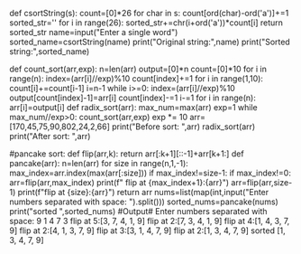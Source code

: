 def csortString(s):
    count=[0]*26
    for char in s:
        count[ord(char)-ord('a')]+=1
    sorted_str=''
    for i in range(26):
        sorted_str+=chr(i+ord('a'))*count[i]
    return sorted_str
name=input("Enter a single word")
sorted_name=csortString(name)
print("Original string:",name)
print("Sorted string:",sorted_name)



def count_sort(arr,exp):
    n=len(arr)
    output=[0]*n
    count=[0]*10
    for i in range(n):
        index=(arr[i]//exp)%10
        count[index]+=1
    for i in range(1,10):
        count[i]+=count[i-1]
    i=n-1
    while i>=0:
        index=(arr[i]//exp)%10
        output[count[index]-1]=arr[i]
        count[index]-=1
        i-=1
    for i in range(n):
        arr[i]=output[i]
def radix_sort(arr):
    max_num=max(arr)
    exp=1
    while max_num//exp>0:
        count_sort(arr,exp)
        exp *= 10
arr=[170,45,75,90,802,24,2,66]
print("Before sort: ",arr)
radix_sort(arr)
print("After sort: ",arr)



#pancake sort:
def flip(arr,k):
    return arr[:k+1][::-1]+arr[k+1:]
def pancake(arr):
    n=len(arr)
    for size in range(n,1,-1):
        max_index=arr.index(max(arr[:size]))
        if max_index!=size-1:
            if max_index!=0:
                arr=flip(arr,max_index)
                print(f" flip at {max_index+1}:{arr}")
            arr=flip(arr,size-1)
            print(f"flip at {size}:{arr}")
    return arr
nums=list(map(int,input("Enter numbers separated with space: ").split()))
sorted_nums=pancake(nums)
print("sorted ",sorted_nums)
#Output#
Enter numbers separated with space:  9 1 4 7 3
flip at 5:[3, 7, 4, 1, 9]
 flip at 2:[7, 3, 4, 1, 9]
flip at 4:[1, 4, 3, 7, 9]
 flip at 2:[4, 1, 3, 7, 9]
flip at 3:[3, 1, 4, 7, 9]
flip at 2:[1, 3, 4, 7, 9]
sorted  [1, 3, 4, 7, 9]


